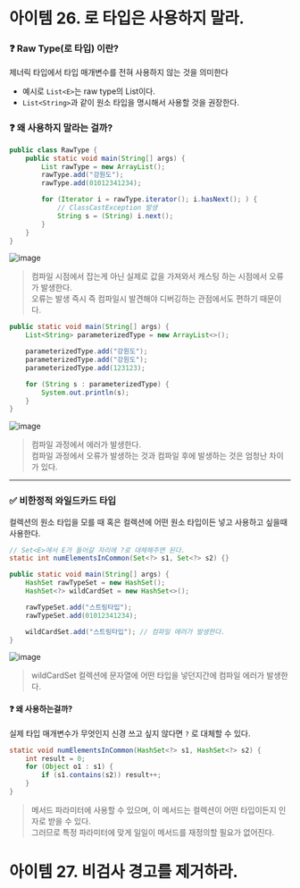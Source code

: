 # 아이템 26. 로 타입은 사용하지 말라.
### ❓ Raw Type(로 타입) 이란?
제너릭 타입에서 타입 매개변수를 전혀 사용하지 않는 것을 의미한다
- 예시로 `List<E>`는 raw type의 List이다.  
- `List<String>`과 같이 원소 타입을 명시해서 사용할 것을 권장한다.
  
### ❓ 왜 사용하지 말라는 걸까?
```java
public class RawType {
    public static void main(String[] args) {
        List rawType = new ArrayList();
        rawType.add("강원도");
        rawType.add(01012341234);

        for (Iterator i = rawType.iterator(); i.hasNext(); ) {
            // ClassCastException 발생
            String s = (String) i.next();
        }
    }
}
```
![image](https://user-images.githubusercontent.com/53300830/166197964-0f628123-b121-4518-a9e5-f4771e8ce053.png)
> 컴파일 시점에서 잡는게 아닌 실제로 값을 가져와서 캐스팅 하는 시점에서 오류가 발생한다.  
> 오류는 발생 즉시 즉 컴파일시 발견해야 디버깅하는 관점에서도 편하기 때문이다.

```java
public static void main(String[] args) {
    List<String> parameterizedType = new ArrayList<>();

    parameterizedType.add("강원도");
    parameterizedType.add("강원도");
    parameterizedType.add(123123);

    for (String s : parameterizedType) {
        System.out.println(s);
    }
}
```
![image](https://user-images.githubusercontent.com/53300830/166197164-b23218f7-f4fb-4941-8b8c-5efb48b8af9c.png)
> 컴파일 과정에서 에러가 발생한다.  
> 컴파일 과정에서 오류가 발생하는 것과 컴파일 후에 발생하는 것은 엄청난 차이가 있다.

<hr/>

### ✅ 비한정적 와일드카드 타입
컬렉션의 원소 타입을 모를 때 혹은 컬렉션에 어떤 원소 타입이든 넣고 사용하고 싶을때 사용한다.
```java
// Set<E>에서 E가 들어갈 자리에 ?로 대체해주면 된다.
static int numElementsInCommon(Set<?> s1, Set<?> s2) {}
```

```java
public static void main(String[] args) {
    HashSet rawTypeSet = new HashSet();
    HashSet<?> wildCardSet = new HashSet<>();

    rawTypeSet.add("스트링타입");
    rawTypeSet.add(01012341234);

    wildCardSet.add("스트링타입"); // 컴파일 에러가 발생한다.
}
```
![image](https://user-images.githubusercontent.com/53300830/166201594-d4313499-aadb-4092-bea5-1f196e67e0c2.png)

> wildCardSet 컬렉션에 문자열에 어떤 타입을 넣던지간에 컴파일 에러가 발생한다.

#### ❓ 왜 사용하는걸까?
실제 타입 매개변수가 무엇인지 신경 쓰고 싶지 않다면 `?` 로 대체할 수 있다.
```java
static void numElementsInCommon(HashSet<?> s1, HashSet<?> s2) {
    int result = 0;
    for (Object o1 : s1) {
        if (s1.contains(s2)) result++;
    }
}
```
> 메서드 파라미터에 사용할 수 있으며, 이 메서드는 컬렉션이 어떤 타입이든지 인자로 받을 수 있다.  
> 그러므로 특정 파라미터에 맞게 일일이 메서드를 재정의할 필요가 없어진다.

# 아이템 27. 비검사 경고를 제거하라.


